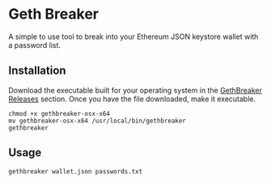 # Geth Breaker
A simple to use tool to break into your Ethereum JSON keystore wallet with a password list.


## Installation
Download the executable built for your operating system in the [GethBreaker Releases](https://github.com/hunterlong/gethbreaker/releases/latest) section.
Once you have the file downloaded, make it executable.

```
chmod +x gethbreaker-osx-x64
mv gethbreaker-osx-x64 /usr/local/bin/gethbreaker
gethbreaker
```

## Usage
```
gethbreaker wallet.json passwords.txt
```